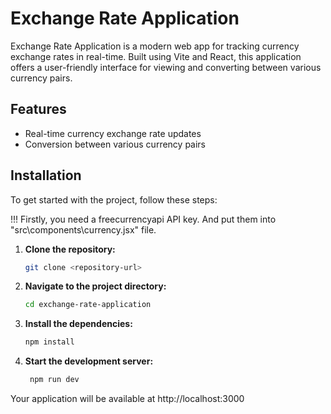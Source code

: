 # Exchange Rate Application

Exchange Rate Application is a modern web app for tracking currency exchange rates in real-time. Built using Vite and React, this application offers a user-friendly interface for viewing and converting between various currency pairs.

## Features

- Real-time currency exchange rate updates
- Conversion between various currency pairs

## Installation

To get started with the project, follow these steps:

!!! Firstly, you need a freecurrencyapi API key. And put them into "src\components\currency.jsx" file.

1. **Clone the repository:**
   ```bash
   git clone <repository-url>

   
2. **Navigate to the project directory:**
   ```bash
   cd exchange-rate-application


3. **Install the dependencies:**
   ```bash
   npm install


4. **Start the development server:**
   ```bash
    npm run dev


Your application will be available at http://localhost:3000
